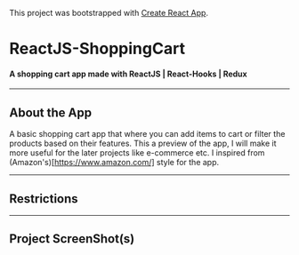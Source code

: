 This project was bootstrapped with [Create React App](https://github.com/facebook/create-react-app).

# ReactJS-ShoppingCart

#### A shopping cart app made with ReactJS | React-Hooks | Redux

---

 ## About the App
 
 A basic shopping cart app that where you can add items to cart or filter the products based on their features. This a preview of the app, I will make it more useful for the later projects like e-commerce etc. I inspired from (Amazon's)[https://www.amazon.com/] style for the app.
 
---

## Restrictions


 ---
 
 ## Project ScreenShot(s)
 
 
 









